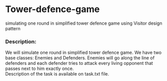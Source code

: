 # Tower-defence-game
simulating one round in simplified tower defence game using Visitor design pattern

### Description:
We will simulate one round in simplified tower defence game. 
We have two base classes: Enemies and Defenders. Enemies will go along the line of defenders
and each defender tries to attack every living opponent that passes next to him exactly once.  
Description of the task is available on task.txt file.
